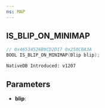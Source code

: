 ```yaml
---
ns: MAP
---
```

## IS_BLIP_ON_MINIMAP

```c
// 0x46534526B9CD2D17 0x258CBA3A
BOOL IS_BLIP_ON_MINIMAP(Blip blip);
```

```
NativeDB Introduced: v1207
```

## Parameters
* **blip**:
